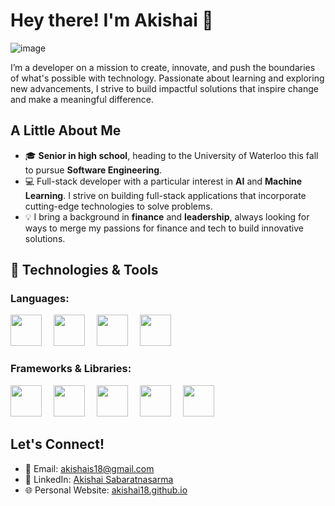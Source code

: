 # Hey there! I'm Akishai 👋
![image](https://github.com/user-attachments/assets/9f1f94ca-9735-48e5-8833-a31256653b2a)

I’m a developer on a mission to create, innovate, and push the boundaries of what's possible with technology. Passionate about learning and exploring new advancements, I strive to build impactful solutions that inspire change and make a meaningful difference.

## A Little About Me
- 🎓 **Senior in high school**, heading to the University of Waterloo this fall to pursue **Software Engineering**.
- 💻 Full-stack developer with a particular interest in **AI** and **Machine Learning**. I strive on building full-stack applications that incorporate cutting-edge technologies to solve problems.
- 💡 I bring a background in **finance** and **leadership**, always looking for ways to merge my passions for finance and tech to build innovative solutions.

## 🚀 Technologies & Tools

### Languages:
<img src="https://github.com/user-attachments/assets/8db53362-f068-45da-8109-d3659c86060f" width="50" style="margin-right: 15px;"/>
<img src="https://github.com/user-attachments/assets/5cd9b772-51f7-4e68-bb80-da5e5145f5cf" width="50" style="margin-right: 15px;"/>
<img src="https://github.com/user-attachments/assets/cc101e72-332d-4ff8-ab50-dc5ca9cf9b59" width="50" style="margin-right: 15px;"/>
<img src="https://github.com/user-attachments/assets/bba10f36-9464-420c-a7cc-40876a6e6565" width="50" style="margin-right: 15px;"/>

### Frameworks & Libraries:
<img src="https://github.com/user-attachments/assets/77a26083-2575-4bd9-a879-60f3e9cab335" width="50" style="margin-right: 15px;"/>
<img src="https://github.com/user-attachments/assets/20ac070f-5ae0-482a-9f3b-8f2fc9361695" width="50" style="margin-right: 15px;"/>
<img src="https://github.com/user-attachments/assets/ce0afca5-52c0-49d6-937c-04f1e2ba1abb" width = "50" height = "50" style = "margin-right: 15px;"/>
<img src="https://github.com/user-attachments/assets/55628e92-4cf0-4987-9fef-1684b014e196" width="50" style="margin-right: 15px;"/>
<img src="https://github.com/user-attachments/assets/b8f3ed5f-9025-4295-ae1b-4d0b37ba5737" width="50"/>

## Let's Connect!
- 📧 Email: [akishais18@gmail.com](mailto:akishais18@gmail.com)  
- 🔗 LinkedIn: [Akishai Sabaratnasarma](https://www.linkedin.com/in/akishai-sabaratnasarma-300857182/)  
- 🌐 Personal Website: [akishai18.github.io](https://akishai18.github.io)

<!--


Here are some ideas to get you started:

- 🔭 I’m currently working on ...
- 🌱 I’m currently learning ...
- 👯 I’m looking to collaborate on ...
- 🤔 I’m looking for help with ...
- 💬 Ask me about ...
- 📫 How to reach me: ...
- 😄 Pronouns: ...
- ⚡ Fun fact: ...
-->
